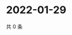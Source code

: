 # 2022-01-29

共 0 条

<!-- BEGIN WEIBO -->
<!-- 最后更新时间 Sat Jan 29 2022 09:51:03 GMT+0800 (China Standard Time) -->

<!-- END WEIBO -->
